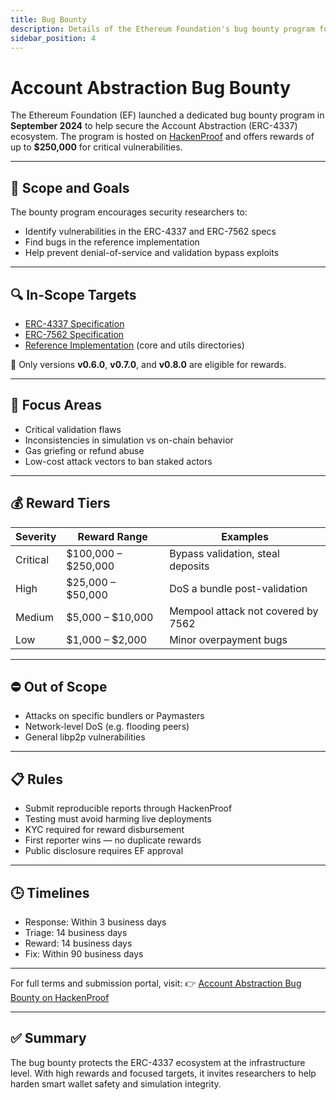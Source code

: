 ```yaml
---
title: Bug Bounty
description: Details of the Ethereum Foundation's bug bounty program for Account Abstraction.
sidebar_position: 4
---
```


# Account Abstraction Bug Bounty

The Ethereum Foundation (EF) launched a dedicated bug bounty program in **September 2024** to help secure the Account Abstraction (ERC-4337) ecosystem. The program is hosted on [HackenProof](https://hackenproof.com/programs/account-abstraction-bugs) and offers rewards of up to **$250,000** for critical vulnerabilities.

---

## 🎯 Scope and Goals

The bounty program encourages security researchers to:
- Identify vulnerabilities in the ERC-4337 and ERC-7562 specs
- Find bugs in the reference implementation
- Help prevent denial-of-service and validation bypass exploits

---

## 🔍 In-Scope Targets

- [ERC-4337 Specification](https://github.com/ethereum/ercs/blob/master/ERCS/erc-4337.md)
- [ERC-7562 Specification](https://github.com/ethereum/ercs/blob/master/ERCS/erc-7562.md)
- [Reference Implementation](https://github.com/eth-infinitism/account-abstraction) (core and utils directories)

🚨 Only versions **v0.6.0**, **v0.7.0**, and **v0.8.0** are eligible for rewards.

---

## 🧪 Focus Areas

- Critical validation flaws
- Inconsistencies in simulation vs on-chain behavior
- Gas griefing or refund abuse
- Low-cost attack vectors to ban staked actors

---

## 💰 Reward Tiers

| Severity  | Reward Range         | Examples |
|-----------|----------------------|----------|
| Critical  | $100,000 – $250,000 | Bypass validation, steal deposits |
| High      | $25,000 – $50,000   | DoS a bundle post-validation |
| Medium    | $5,000 – $10,000    | Mempool attack not covered by 7562 |
| Low       | $1,000 – $2,000     | Minor overpayment bugs |

---

## ⛔ Out of Scope

- Attacks on specific bundlers or Paymasters
- Network-level DoS (e.g. flooding peers)
- General libp2p vulnerabilities

---

## 📋 Rules

- Submit reproducible reports through HackenProof
- Testing must avoid harming live deployments
- KYC required for reward disbursement
- First reporter wins — no duplicate rewards
- Public disclosure requires EF approval

---

## 🕒 Timelines

- Response: Within 3 business days
- Triage: 14 business days
- Reward: 14 business days
- Fix: Within 90 business days

---

For full terms and submission portal, visit:
👉 [Account Abstraction Bug Bounty on HackenProof](https://hackenproof.com/programs/account-abstraction-bugs)

---

## ✅ Summary

The bug bounty protects the ERC-4337 ecosystem at the infrastructure level. With high rewards and focused targets, it invites researchers to help harden smart wallet safety and simulation integrity.
